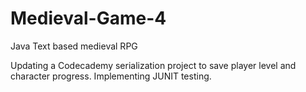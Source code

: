 # Medieval-Game-4
Java Text based medieval RPG


Updating a Codecademy serialization project to save player level and character progress. Implementing JUNIT testing.
